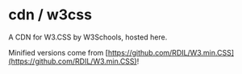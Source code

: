 # cdn / w3css  

A CDN for W3.CSS by W3Schools, hosted here.  

Minified versions come from [https://github.com/RDIL/W3.min.CSS](https://github.com/RDIL/W3.min.CSS)!  
